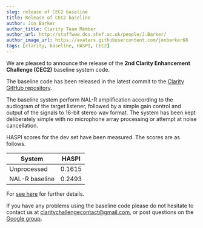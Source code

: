 ```yaml
---
slug: release of CEC2 baseline
title: Release of CEC2 baseline
author: Jon Barker
author_title: Clarity Team Member
author_url: http://staffwww.dcs.shef.ac.uk/people/J.Barker/
author_image_url: https://avatars.githubusercontent.com/jonbarker68
tags: [clarity, baseline, HASPI, CEC2]
---
```


We are pleased to announce the release of the **2nd Clarity Enhancement Challenge (CEC2)** baseline system code.

The baseline code has been released in the latest commit to the [Clarity GitHub repository](https://github.com/claritychallenge/clarity). 

The baseline system perform NAL-R amplification according to the audiogram of the target listener, followed by a simple gain control and output of the signals to 16-bit stereo wav format. The system has been kept deliberately simple with no microphone array processing or attempt at noise cancellation.

HASPI scores for the dev set have been measured. The scores are as follows.

| System | HASPI |
| --- | ---- |
| Unprocessed | 0.1615 |
| NAL-R baseline | 0.2493 |

For [see here](../docs/cec2/software/cec2_baseline) for further details.

If you have any problems using the baseline code please do not hesitate to contact us at [claritychallengecontact@gmail.com](mailto:claritychallengecontact@gmail.com), or post questions on the [Google group](https://groups.google.com/g/clarity-challenge).
